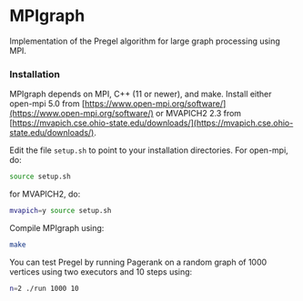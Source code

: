 # MPIgraph

Implementation of the Pregel algorithm for large graph processing using MPI.

### Installation

MPIgraph depends on MPI, C++ (11 or newer), and make.
Install either
open-mpi 5.0 from [https://www.open-mpi.org/software/](https://www.open-mpi.org/software/) or
MVAPICH2 2.3 from [https://mvapich.cse.ohio-state.edu/downloads/](https://mvapich.cse.ohio-state.edu/downloads/).

Edit the file `setup.sh` to point to your installation directories.
For open-mpi, do:
```bash
source setup.sh
```
for MVAPICH2, do:
```bash
mvapich=y source setup.sh
```
Compile MPIgraph using:
```bash
make
```

You can test Pregel by running Pagerank on a random graph of 1000 vertices using two executors and 10 steps using:
```bash
n=2 ./run 1000 10
```
